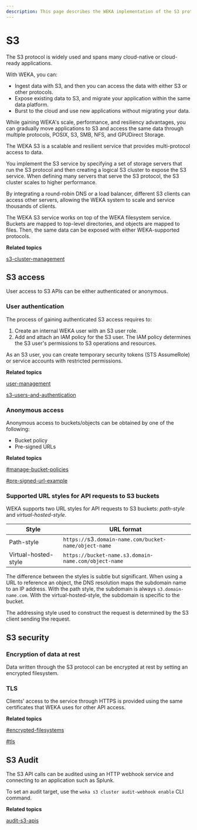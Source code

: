 ```yaml
---
description: This page describes the WEKA implementation of the S3 protocol.
---
```


# S3

The S3 protocol is widely used and spans many cloud-native or cloud-ready applications.&#x20;

With WEKA, you can:

* Ingest data with S3, and then you can access the data with either S3 or other protocols.
* Expose existing data to S3, and migrate your application within the same data platform.
* Burst to the cloud and use new applications without migrating your data.

While gaining WEKA's scale, performance, and resiliency advantages, you can gradually move applications to S3 and access the same data through multiple protocols, POSIX, S3, SMB, NFS, and GPUDirect Storage.

The WEKA S3 is a scalable and resilient service that provides multi-protocol access to data.

You implement the S3 service by specifying a set of storage servers that run the S3 protocol and then creating a logical S3 cluster to expose the S3 service. When defining many servers that serve the S3 protocol, the S3 cluster scales to higher performance.

By integrating a round-robin DNS or a load balancer, different S3 clients can access other servers, allowing the WEKA system to scale and service thousands of clients.

The WEKA S3 service works on top of the WEKA filesystem service. Buckets are mapped to top-level directories, and objects are mapped to files. Then, the same data can be exposed with either WEKA-supported protocols.

**Related topics**

[s3-cluster-management](s3-cluster-management/ "mention")

## S3 access

User access to S3 APIs can be either authenticated or anonymous.

### User authentication

The process of gaining authenticated S3 access requires to:

1. Create an internal WEKA user with an S3 user role.
2. Add and attach an IAM policy for the S3 user. The IAM policy determines the S3 user's permissions to S3 operations and resources.

As an S3 user, you can create temporary security tokens (STS AssumeRole) or service accounts with restricted permissions.

**Related topics**

[user-management](../../usage/user-management/ "mention")

[s3-users-and-authentication](s3-users-and-authentication/ "mention")

### Anonymous access

Anonymous access to buckets/objects can be obtained by one of the following:&#x20;

* Bucket policy
* Pre-signed URLs

**Related topics**

[#manage-bucket-policies](s3-buckets-management/#manage-bucket-policies "mention")

[#pre-signed-url-example](s3-examples-using-boto3.md#pre-signed-url-example "mention")

### Supported URL styles for API requests to S3 buckets

WEKA supports two URL styles for API requests to S3 buckets: _path-style_ and _virtual-hosted-style_.

| Style                | URL format                                             |
| -------------------- | ------------------------------------------------------ |
| Path-style           | `https://`s3`.domain-name.com/bucket-name/object-name` |
| Virtual-hosted-style | `https://bucket-name.s3.domain-name.com/object-name`   |

The difference between the styles is subtle but significant. When using a URL to reference an object, the DNS resolution maps the subdomain name to an IP address. With the path style, the subdomain is always `s3.domain-name.com`. With the virtual-hosted-style, the subdomain is specific to the bucket.

The addressing style used to construct the request is determined by the S3 client sending the request.

## S3 security

### Encryption **of data** at rest

Data written through the S3 protocol can be encrypted at rest by setting an encrypted filesystem.

### TLS

Clients' access to the service through HTTPS is provided using the same certificates that WEKA uses for other API access.

**Related topics**

[#encrypted-filesystems](../../overview/filesystems.md#encrypted-filesystems "mention")

[#tls](../../usage/security/#tls "mention")

## S3 Audit

The S3 API calls can be audited using an HTTP webhook service and connecting to an application such as Splunk.

To set an audit target, use the `weka s3 cluster audit-webhook enable` CLI command.

**Related topics**

[audit-s3-apis](audit-s3-apis/ "mention")
